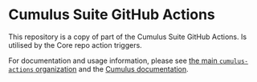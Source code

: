 # Cumulus Suite GitHub Actions

This repository is a copy of part of the Cumulus Suite GitHub Actions. Is utilised by the Core repo action triggers.

For documentation and usage information, please see [the main `cumulus-actions` organization](https://github.com/cumulus-actions) and the [Cumulus documentation](https://cumulusci.readthedocs.io).

